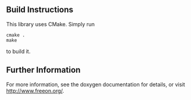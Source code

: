 Build Instructions
------------------

This library uses CMake. Simply run

~~~~~
cmake .
make
~~~~~

to build it.

Further Information
-------------------

For more information, see the doxygen documentation for details, or visit
http://www.freeon.org/.

